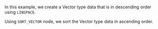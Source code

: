 In this example, we create a Vector type data that is in descending order using `LINSPACE`.

Using `SORT_VECTOR` node, we sort the Vector type data in ascending order.